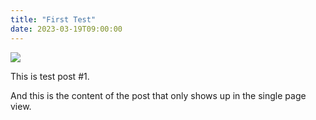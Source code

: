```yaml
---
title: "First Test"
date: 2023-03-19T09:00:00
---
```


![](lighthouse.jpg)

This is test post #1.

<!--more-->



And this is the content of the post that only shows up in the single page view.
